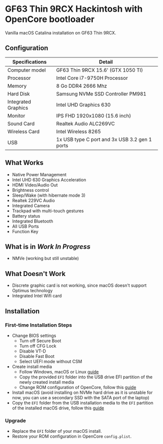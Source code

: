 # GF63 Thin 9RCX Hackintosh with OpenCore bootloader

Vanilla macOS Catalina installation on GF63 Thin 9RCX.

## Configuration

| Specifications | Detail |
| ------------------- | ------------------------------------------- |
| Computer model      | GF63 Thin 9RCX 15.6' (GTX 1050 TI)      |
| Processor           | Intel Core i7-9750H Processor     |
| Memory              | 8 Go DDR4 2666 Mhz             |
| Hard Disk           | Samsung NVMe SSD Controller PM981    |
| Integrated Graphics | Intel UHD Graphics 630                     |
| Monitor             | IPS FHD 1920x1080 (15.6 inch) |
| Sound Card          | Realtek Audio ALC269VC         |
| Wireless Card       | Intel Wireless 8265                   |
| USB                 | 1x USB type C port and 3x USB 3.2 gen 1 ports  |

## What Works
- Native Power Management
- Intel UHD 630 Graphics Acceleration
- HDMI Video/Audio Out
- Brightness control
- Sleep/Wake (with hibernate mode 3)
- Realtek 229VC Audio
- Integrated Camera
- Trackpad with multi-touch gestures
- Battery status
- Integrated Bluetooth
- All USB Ports
- Function Key

## What is in _Work In Progress_
- NMVe (working but still unstable)

## What Doesn't Work
- Discrete graphic card is not working, since macOS doesn't support Optimus technology
- Integrated Intel Wifi card

## Installation

### First-time Installation Steps
- Change BIOS settings
    - Turn off Secure Boot
    - Turn off CFG Lock
    - Disable VT-D
    - Disable Fast Boot
    - Select UEFI mode without CSM
- Create install media
    - Follow Windows, macOS or Linux [guide](https://khronokernel-2.gitbook.io/opencore-vanilla-desktop-guide/opencore-efi#setting-up-the-efi)
    - Copy the provided `EFI` folder into the USB drive EFI partition of the newly created install media
    - Change ROM configuration of OpenCore, follow this [guide](https://khronokernel-2.gitbook.io/opencore-vanilla-desktop-guide/post-install/post-install/iservices#fixing-rom)
- Install macOS (avoid installing on NVMe hard drive as it is unstable for now, you can use a secondary SSD with the SATA port of the laptop)
- Copy the `EFI` folder from the USB installation media to the `EFI` partition of the installed macOS drive, follow this [guide](https://khronokernel-2.gitbook.io/opencore-vanilla-desktop-guide/post-install/post-install/oc2hdd)

### Upgrade

- Replace the `EFI` folder of your macOS install.
- Restore your ROM configuration in OpenCore `config.plist`.